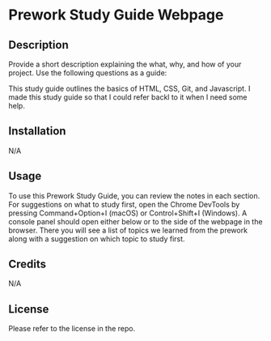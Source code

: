 # Prework Study Guide Webpage

## Description

Provide a short description explaining the what, why, and how of your project. Use the following questions as a guide:

This study guide outlines the basics of HTML, CSS, Git, and Javascript. I made this study guide so that I could refer backl to it when I need some help.


## Installation

N/A

## Usage

To use this Prework Study Guide, you can review the notes in each section. For suggestions on what to study first, open the Chrome DevTools by pressing Command+Option+I (macOS) or Control+Shift+I (Windows). A console panel should open either below or to the side of the webpage in the browser. There you will see a list of topics we learned from the prework along with a suggestion on which topic to study first.

## Credits

N/A

## License

Please refer to the license in the repo.